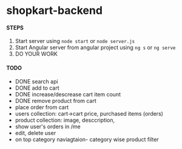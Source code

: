 # shopkart-backend

#### STEPS
1. Start server using `node start` or `node server.js`
2. Start Angular server from angular project using `ng s` or `ng serve`
3. DO YOUR WORK

#### TODO
- DONE search api
- DONE add to cart
- DONE increase/descrease cart item count
- DONE remove product from cart
- place order from cart
- users collection: cart->cart price, purchased items (orders)
- product collection: image, desccription, 
- show user's orders in /me
- edit, delete user
- on top category naviagtaion- category wise product filter


